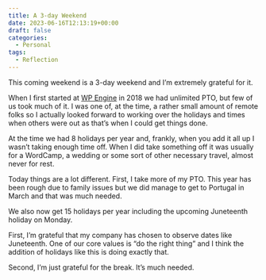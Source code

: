 ```yaml
---
title: A 3-day Weekend
date: 2023-06-16T12:13:19+00:00
draft: false
categories:
  - Personal
tags:
  - Reflection
---
```


This coming weekend is a 3-day weekend and I’m extremely grateful for it.

When I first started at [WP Engine][1] in 2018 we had unlimited PTO, but few of us took much of it. I was one of, at the time, a rather small amount of remote folks so I actually looked forward to working over the holidays and times when others were out as that’s when I could get things done.

At the time we had 8 holidays per year and, frankly, when you add it all up I wasn’t taking enough time off. When I did take something off it was usually for a WordCamp, a wedding or some sort of other necessary travel, almost never for rest.

Today things are a lot different. First, I take more of my PTO. This year has been rough due to family issues but we did manage to get to Portugal in March and that was much needed.

We also now get 15 holidays per year including the upcoming Juneteenth holiday on Monday.

First, I’m grateful that my company has chosen to observe dates like Juneteenth. One of our core values is “do the right thing” and I think the addition of holidays like this is doing exactly that.

Second, I’m just grateful for the break. It’s much needed.

 [1]: https://wpengine.com